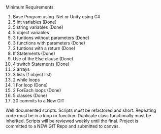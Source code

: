 Minimum Requirements
1. Base Program using .Net or Unity using C#
2. 5 int variables (Done)
3. 5 string variables (Done) 
4. 5 object variables
5. 3 funtions without parameters (Done)
6. 3 functions with parameters (Done)
7. 2 funtions with a return (Done)
8. If Statements (Done)
9. Use of the Else clause (Done)
10. 4 switch Statements (Done)
11. 2 arrays
12. 3 lists (1 object list)
13. 2 while loops
14. 1 For loop (Done)
15. 2 ForEach loops (Done)
16. 5 classes (Done)
17. 20 commits to a New GIT

Well documented scripts. Scripts must be refactored and short. Repeating code must be in a loop or function. Duplicate class functionally must be inherited. Scripts will be reviewed weekly until the final. Project is committed to a NEW GIT Repo and submitted to canvas.